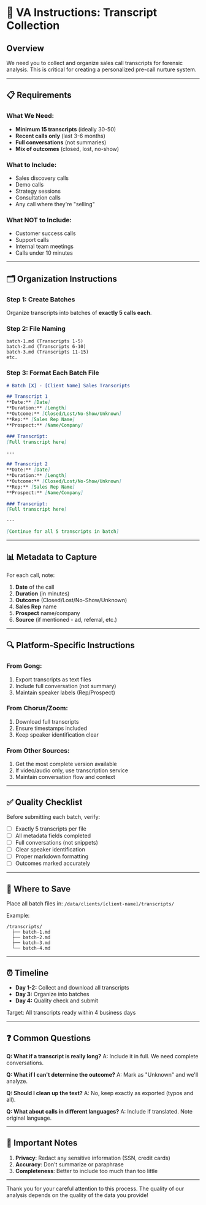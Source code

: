 # 📝 VA Instructions: Transcript Collection

## Overview
We need you to collect and organize sales call transcripts for forensic analysis. This is critical for creating a personalized pre-call nurture system.

---

## 📋 Requirements

### What We Need:
- **Minimum 15 transcripts** (ideally 30-50)
- **Recent calls only** (last 3-6 months)
- **Full conversations** (not summaries)
- **Mix of outcomes** (closed, lost, no-show)

### What to Include:
- Sales discovery calls
- Demo calls
- Strategy sessions
- Consultation calls
- Any call where they're "selling"

### What NOT to Include:
- Customer success calls
- Support calls
- Internal team meetings
- Calls under 10 minutes

---

## 🗂️ Organization Instructions

### Step 1: Create Batches
Organize transcripts into batches of **exactly 5 calls each**.

### Step 2: File Naming
```
batch-1.md (Transcripts 1-5)
batch-2.md (Transcripts 6-10)
batch-3.md (Transcripts 11-15)
etc.
```

### Step 3: Format Each Batch File

```markdown
# Batch [X] - [Client Name] Sales Transcripts

## Transcript 1
**Date:** [Date]
**Duration:** [Length]
**Outcome:** [Closed/Lost/No-Show/Unknown]
**Rep:** [Sales Rep Name]
**Prospect:** [Name/Company]

### Transcript:
[Full transcript here]

---

## Transcript 2
**Date:** [Date]
**Duration:** [Length]
**Outcome:** [Closed/Lost/No-Show/Unknown]
**Rep:** [Sales Rep Name]
**Prospect:** [Name/Company]

### Transcript:
[Full transcript here]

---

[Continue for all 5 transcripts in batch]
```

---

## 📊 Metadata to Capture

For each call, note:
1. **Date** of the call
2. **Duration** (in minutes)
3. **Outcome** (Closed/Lost/No-Show/Unknown)
4. **Sales Rep** name
5. **Prospect** name/company
6. **Source** (if mentioned - ad, referral, etc.)

---

## 🔍 Platform-Specific Instructions

### From Gong:
1. Export transcripts as text files
2. Include full conversation (not summary)
3. Maintain speaker labels (Rep/Prospect)

### From Chorus/Zoom:
1. Download full transcripts
2. Ensure timestamps included
3. Keep speaker identification clear

### From Other Sources:
1. Get the most complete version available
2. If video/audio only, use transcription service
3. Maintain conversation flow and context

---

## ✅ Quality Checklist

Before submitting each batch, verify:
- [ ] Exactly 5 transcripts per file
- [ ] All metadata fields completed
- [ ] Full conversations (not snippets)
- [ ] Clear speaker identification
- [ ] Proper markdown formatting
- [ ] Outcomes marked accurately

---

## 📁 Where to Save

Place all batch files in:
`/data/clients/[client-name]/transcripts/`

Example:
```
/transcripts/
  ├── batch-1.md
  ├── batch-2.md
  ├── batch-3.md
  └── batch-4.md
```

---

## ⏰ Timeline

- **Day 1-2:** Collect and download all transcripts
- **Day 3:** Organize into batches
- **Day 4:** Quality check and submit

Target: All transcripts ready within 4 business days

---

## ❓ Common Questions

**Q: What if a transcript is really long?**
A: Include it in full. We need complete conversations.

**Q: What if I can't determine the outcome?**
A: Mark as "Unknown" and we'll analyze.

**Q: Should I clean up the text?**
A: No, keep exactly as exported (typos and all).

**Q: What about calls in different languages?**
A: Include if translated. Note original language.

---

## 🚨 Important Notes

1. **Privacy**: Redact any sensitive information (SSN, credit cards)
2. **Accuracy**: Don't summarize or paraphrase
3. **Completeness**: Better to include too much than too little

---

Thank you for your careful attention to this process. The quality of our analysis depends on the quality of the data you provide!